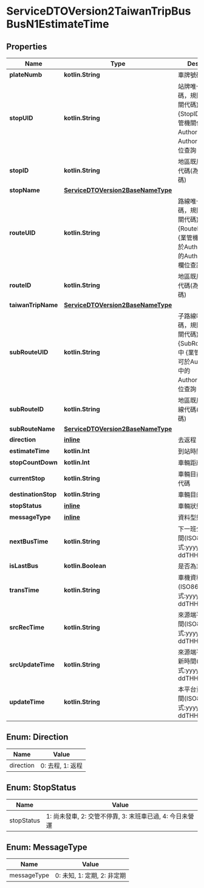 
# ServiceDTOVersion2TaiwanTripBusBusN1EstimateTime

## Properties
Name | Type | Description | Notes
------------ | ------------- | ------------- | -------------
**plateNumb** | **kotlin.String** | 車牌號碼 |  [optional]
**stopUID** | **kotlin.String** | 站牌唯一識別代碼，規則為 {業管機關代碼} + {StopID}，其中 {業管機關代碼} 可於Authority API中的AuthorityCode欄位查詢 |  [optional]
**stopID** | **kotlin.String** | 地區既用中之站牌代碼(為原資料內碼) |  [optional]
**stopName** | [**ServiceDTOVersion2BaseNameType**](ServiceDTOVersion2BaseNameType.md) |  |  [optional]
**routeUID** | **kotlin.String** | 路線唯一識別代碼，規則為 {業管機關代碼} + {RouteID}，其中 {業管機關代碼} 可於Authority API中的AuthorityCode欄位查詢 |  [optional]
**routeID** | **kotlin.String** | 地區既用中之路線代碼(為原資料內碼) |  [optional]
**taiwanTripName** | [**ServiceDTOVersion2BaseNameType**](ServiceDTOVersion2BaseNameType.md) |  |  [optional]
**subRouteUID** | **kotlin.String** | 子路線唯一識別代碼，規則為 {業管機關代碼} + {SubRouteID}，其中 {業管機關代碼} 可於Authority API中的AuthorityCode欄位查詢 |  [optional]
**subRouteID** | **kotlin.String** | 地區既用中之子路線代碼(為原資料內碼) |  [optional]
**subRouteName** | [**ServiceDTOVersion2BaseNameType**](ServiceDTOVersion2BaseNameType.md) |  |  [optional]
**direction** | [**inline**](#DirectionEnum) | 去返程 | 
**estimateTime** | **kotlin.Int** | 到站時間預估(秒) |  [optional]
**stopCountDown** | **kotlin.Int** | 車輛距離本站站數 |  [optional]
**currentStop** | **kotlin.String** | 車輛目前所在站牌代碼 |  [optional]
**destinationStop** | **kotlin.String** | 車輛目的站牌代碼 |  [optional]
**stopStatus** | [**inline**](#StopStatusEnum) | 車輛狀態備註 |  [optional]
**messageType** | [**inline**](#MessageTypeEnum) | 資料型態種類 |  [optional]
**nextBusTime** | **kotlin.String** | 下一班公車到達時間(ISO8601格式:yyyy-MM-ddTHH:mm:sszzz) |  [optional]
**isLastBus** | **kotlin.Boolean** | 是否為末班車 |  [optional]
**transTime** | **kotlin.String** | 車機資料傳輸時間(ISO8601格式:yyyy-MM-ddTHH:mm:sszzz) |  [optional]
**srcRecTime** | **kotlin.String** | 來源端平台接收時間(ISO8601格式:yyyy-MM-ddTHH:mm:sszzz) |  [optional]
**srcUpdateTime** | **kotlin.String** | 來源端平台資料更新時間(ISO8601格式:yyyy-MM-ddTHH:mm:sszzz) |  [optional]
**updateTime** | **kotlin.String** | 本平台資料更新時間(ISO8601格式:yyyy-MM-ddTHH:mm:sszzz) | 


<a name="DirectionEnum"></a>
## Enum: Direction
Name | Value
---- | -----
direction | 0: 去程, 1: 返程


<a name="StopStatusEnum"></a>
## Enum: StopStatus
Name | Value
---- | -----
stopStatus | 1: 尚未發車, 2: 交管不停靠, 3: 末班車已過, 4: 今日未營運


<a name="MessageTypeEnum"></a>
## Enum: MessageType
Name | Value
---- | -----
messageType | 0: 未知, 1: 定期, 2: 非定期




